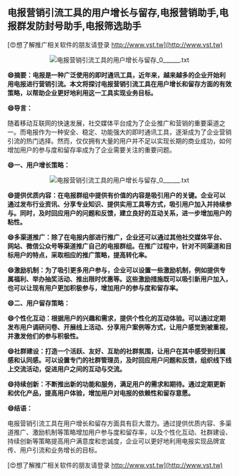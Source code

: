 ## **电报营销引流工具的用户增长与留存,电报营销助手,电报群发防封号助手,电报筛选助手**

[😍想了解推广相关软件的朋友请登录 http://www.vst.tw](http://www.vst.tw)

 <center><img src="https://vst.tw/MP4/tuiguang/png/0.png" alt="电报营销引流工具的用户增长与留存_0______.txt"></center>

**😄摘要：电报是一种广泛使用的即时通讯工具，近年来，越来越多的企业开始利用电报进行营销引流。本文将探讨电报营销引流工具在用户增长和留存方面的有效策略，以帮助企业更好地利用这一工具实现业务目标。**

**😄导言：**

随着移动互联网的快速发展，社交媒体平台成为了企业推广和营销的重要渠道之一。而电报作为一种安全、稳定、功能强大的即时通讯工具，逐渐成为了企业营销引流的热门选择。然而，仅仅拥有大量的用户并不足以实现长期的商业成功，如何增加用户的参与度和留存率成为了企业需要关注的重要问题。

**😄一、用户增长策略：**

 <center><img src="https://vst.tw/MP4/tuiguang/png/8.png" alt="电报营销引流工具的用户增长与留存_0______.txt"></center>

**😄提供优质内容：在电报群组中提供有价值的内容是吸引用户的关键。企业可以通过发布行业资讯、分享专业知识、提供实用工具等方式，吸引用户加入并持续参与。同时，及时回应用户的问题和反馈，建立良好的互动关系，进一步增加用户的粘性。**

**😄多渠道推广：除了在电报内部进行推广，企业还可以通过其他社交媒体平台、网站、微信公众号等渠道推广自己的电报群组。在推广过程中，针对不同渠道和目标用户的特点，采取相应的推广策略，提高转化率。**

**😄激励机制：为了吸引更多用户参与，企业可以设置一些激励机制，例如提供专属福利、举办抽奖活动、推出限时优惠等。这些激励措施既可以吸引新用户加入，也可以让现有用户更加积极参与，增加用户的参与度和留存率。**

**😄二、用户留存策略：**

**😄个性化互动：根据用户的兴趣和需求，提供个性化的互动体验。可以通过定期发布用户调研问卷、开展线上活动、分享用户案例等方式，让用户感觉到被重视，并激发他们的参与积极性。**

**😄社群建设：打造一个活跃、友好、互助的社群氛围，让用户在其中感受到归属感和认同感。可以设置专门的社群管理员，及时回应用户问题和反馈，组织线下线上交流活动，促进用户之间的互动与交流。**

**😄持续创新：不断推出新的功能和服务，满足用户的需求和期待。通过定期更新和优化产品，提高用户体验，增加用户对电报的依赖性和留存意愿。**

**😄结语：**

电报营销引流工具在用户增长和留存方面具有巨大潜力。通过提供优质内容、多渠道推广、激励机制等策略增加用户参与度和留存率，以及个性化互动、社群建设、持续创新等策略提高用户满意度和忠诚度，企业可以更好地利用电报实现品牌宣传、用户引流和业务增长的目标。

[😍想了解推广相关软件的朋友请登录 http://www.vst.tw](http://www.vst.tw)



